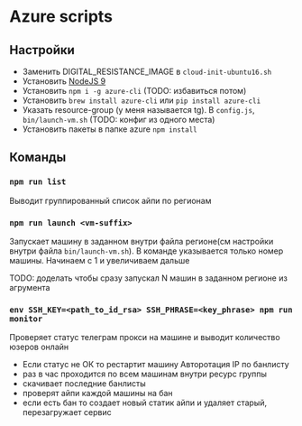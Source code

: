 # Azure scripts

## Настройки
 - Заменить DIGITAL_RESISTANCE_IMAGE в `cloud-init-ubuntu16.sh`
 - Установить [NodeJS 9](https://nodejs.org/en/)
 - Установить `npm i -g azure-cli` (TODO: избавиться потом)
 - Установить `brew install azure-cli` или `pip install azure-cli`
 - Указать resource-group (у меня называется tg). В `config.js`, `bin/launch-vm.sh` (TODO: конфиг из одного места)
 - Установить пакеты в папке azure `npm install`

## Команды

### `npm run list`
Выводит группированный список айпи по регионам

### `npm run launch <vm-suffix>`
Запускает машину в заданном внутри файла регионе(см настройки внутри файла `bin/launch-vm.sh`). В команде указывается только номер машины. Начинаем с 1 и увеличиваем дальше

TODO: доделать чтобы сразу запускал N машин в заданном регионе из агрумента

### `env SSH_KEY=<path_to_id_rsa> SSH_PHRASE=<key_phrase> npm run monitor`
Проверяет статус телеграм прокси на машине и выводит количество юзеров онлайн
- Если статус не ОК то рестартит машину
Авторотация IP по банлисту
- раз в час проходится по всем машинам внутри ресурс группы
- скачивает последние банлисты
- проверят айпи каждой машины на бан
- если есть бан то создает новый статик айпи и удаляет старый, перезагружает сервис

